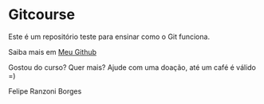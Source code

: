 # Gitcourse

Este é um repositório teste para ensinar como o Git funciona.

Saiba mais em [Meu Github](https://github.com/Ranzoni)

Gostou do curso? Quer mais? Ajude com uma doação, até um café é válido =)

Felipe Ranzoni Borges